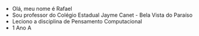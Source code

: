 - Olá, meu nome é Rafael
- Sou professor do Colégio Estadual Jayme Canet - Bela Vista do Paraíso
- Leciono a disciplina de Pensamento Computacional
- 1 Ano A 

<!---
professorrafael1/professorrafael1 is a ✨ special ✨ repository because its `README.md` (this file) appears on your GitHub profile.
You can click the Preview link to take a look at your changes.
--->
